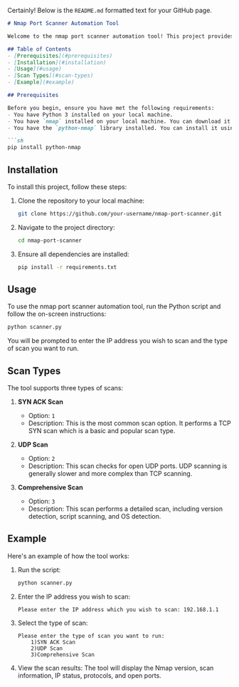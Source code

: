 Certainly! Below is the `README.md` formatted text for your GitHub page.

```markdown
# Nmap Port Scanner Automation Tool

Welcome to the nmap port scanner automation tool! This project provides a simple Python-based interface for automating various types of network scans using the Nmap tool.

## Table of Contents
- [Prerequisites](#prerequisites)
- [Installation](#installation)
- [Usage](#usage)
- [Scan Types](#scan-types)
- [Example](#example)

## Prerequisites

Before you begin, ensure you have met the following requirements:
- You have Python 3 installed on your local machine.
- You have `nmap` installed on your local machine. You can download it from [here](https://nmap.org/download.html).
- You have the `python-nmap` library installed. You can install it using pip:

```sh
pip install python-nmap
```

## Installation

To install this project, follow these steps:

1. Clone the repository to your local machine:
    ```sh
    git clone https://github.com/your-username/nmap-port-scanner.git
    ```

2. Navigate to the project directory:
    ```sh
    cd nmap-port-scanner
    ```

3. Ensure all dependencies are installed:
    ```sh
    pip install -r requirements.txt
    ```

## Usage

To use the nmap port scanner automation tool, run the Python script and follow the on-screen instructions:

```sh
python scanner.py
```

You will be prompted to enter the IP address you wish to scan and the type of scan you want to run.

## Scan Types

The tool supports three types of scans:

1. **SYN ACK Scan**
    - Option: `1`
    - Description: This is the most common scan option. It performs a TCP SYN scan which is a basic and popular scan type.

2. **UDP Scan**
    - Option: `2`
    - Description: This scan checks for open UDP ports. UDP scanning is generally slower and more complex than TCP scanning.

3. **Comprehensive Scan**
    - Option: `3`
    - Description: This scan performs a detailed scan, including version detection, script scanning, and OS detection.

## Example

Here's an example of how the tool works:

1. Run the script:
    ```sh
    python scanner.py
    ```

2. Enter the IP address you wish to scan:
    ```
    Please enter the IP address which you wish to scan: 192.168.1.1
    ```

3. Select the type of scan:
    ```
    Please enter the type of scan you want to run: 
        1)SYN ACK Scan
        2)UDP Scan 
        3)Comprehensive Scan
    ```

4. View the scan results:
    The tool will display the Nmap version, scan information, IP status, protocols, and open ports.
